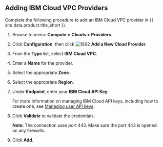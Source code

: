 ## Adding IBM Cloud VPC Providers

Complete the following procedure to add an IBM Cloud VPC provider in {{ site.data.product.title_short }}.

1. Browse to menu: **Compute > Clouds > Providers**.

2. Click **Configuration**, then click
    ![1862](../../images/1862.png) **Add a New Cloud Provider**.

3. From the **Type** list, select **IBM Cloud VPC**.

4. Enter a **Name** for the provider.
5. Select the appropriate **Zone**.
6. Select the appropriate **Region**.

7. Under **Endpoint**, enter your **IBM Cloud API Key**.

   For more information on managing IBM Cloud API keys, including how to create one, see [Managing user API keys](https://cloud.ibm.com/docs/account?topic=account-userapikey).

8. Click **Validate** to validate the credentials.

   **Note:** The connection uses port 443. Make sure the port 443 is opened on any firewalls.

9.  Click **Add**.
